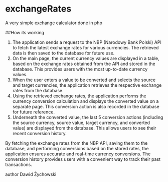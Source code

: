 # exchangeRates
A very simple exchange calculator done in php 

##How its working 
   1. The application sends a request to the NBP (Narodowy Bank Polski) API to fetch the latest exchange rates for various currencies. The retrieved data is then saved to the database for future use.
   2.  On the main page, the current currency values are displayed in a table, based on the exchange rates obtained from the API and stored in the database. This provides users with the most up-to-date currency values.
   3.  When the user enters a value to be converted and selects the source and target currencies, the application retrieves the respective exchange rates from the database.
   4.  Using the retrieved exchange rates, the application performs the currency conversion calculation and displays the converted value on a separate page. This conversion action is also recorded in the database for future reference.
   5.  Underneath the converted value, the last 5 conversion actions (including the source currency, source value, target currency, and converted value) are displayed from the database. This allows users to see their recent conversion history.

By fetching the exchange rates from the NBP API, saving them to the database, and performing conversions based on the stored rates, the application ensures accurate and real-time currency conversions. The conversion history provides users with a convenient way to track their past transactions.

author Dawid Żychowski
